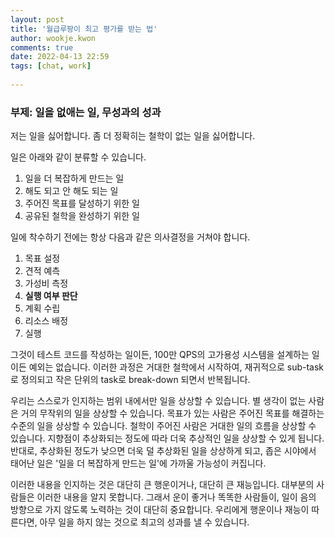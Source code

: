 ```yaml
---  
layout: post  
title: '월급루팡이 최고 평가를 받는 법'  
author: wookje.kwon  
comments: true  
date: 2022-04-13 22:59  
tags: [chat, work]  
  
---  
```


### 부제: 일을 없애는 일, 무성과의 성과

저는 일을 싫어합니다. 좀 더 정확히는 철학이 없는 일을 싫어합니다.  

일은 아래와 같이 분류할 수 있습니다.  

1. 일을 더 복잡하게 만드는 일  
2. 해도 되고 안 해도 되는 일  
3. 주어진 목표를 달성하기 위한 일  
4. 공유된 철학을 완성하기 위한 일  

일에 착수하기 전에는 항상 다음과 같은 의사결정을 거쳐야 합니다.

1. 목표 설정  
2. 견적 예측  
3. 가성비 측정  
4. **실행 여부 판단**  
5. 계획 수립  
6. 리소스 배정  
7. 실행  

그것이 테스트 코드를 작성하는 일이든, 100만 QPS의 고가용성 시스템을 설계하는 일이든 예외는 없습니다. 이러한 과정은 거대한 철학에서 시작하여, 재귀적으로 sub-task로 정의되고 작은 단위의 task로 break-down 되면서 반복됩니다.  

우리는 스스로가 인지하는 범위 내에서만 일을 상상할 수 있습니다. 별 생각이 없는 사람은 거의 무작위의 일을 상상할 수 있습니다. 목표가 있는 사람은 주어진 목표를 해결하는 수준의 일을 상상할 수 있습니다. 철학이 주어진 사람은 거대한 일의 흐름을 상상할 수 있습니다. 지향점이 추상화되는 정도에 따라 더욱 추상적인 일을 상상할 수 있게 됩니다. 반대로, 추상화된 정도가 낮으면 더욱 덜 추상화된 일을 상상하게 되고, 좁은 시야에서 태어난 일은 '일을 더 복잡하게 만드는 일'에 가까울 가능성이 커집니다.  

이러한 내용을 인지하는 것은 대단히 큰 행운이거나, 대단히 큰 재능입니다. 대부분의 사람들은 이러한 내용을 알지 못합니다. 그래서 운이 좋거나 똑똑한 사람들이, 일이 음의 방향으로 가지 않도록 노력하는 것이 대단히 중요합니다. 우리에게 행운이나 재능이 따른다면, 아무 일을 하지 않는 것으로 최고의 성과를 낼 수 있습니다.  
